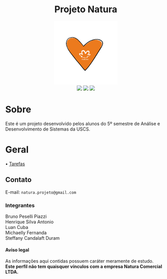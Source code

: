 <h1 align="center">Projeto Natura</h1>

<p align="center">
  <img width="200" height="200" src="https://raw.githubusercontent.com/projeto-natura/assets/main/gif.gif"> <br />
  <img src="https://img.shields.io/badge/Methodology-Agile-informational">
  <img src="https://img.shields.io/badge/-Continuous%20delivery-important">
  <img src="https://img.shields.io/badge/-Team--based-brightgreen">
</p>

# Sobre

Este é um projeto desenvolvido pelos alunos do 5º semestre de Análise e Desenvolvimento de Sistemas da USCS.

# Geral

• <a href="/Tarefas.md">Tarefas</a>

## Contato

E-mail: `natura.projeto@gmail.com`

### Integrantes

Bruno Peselli Piazzi <br />
Henrique Silva Antonio <br />
Luan Cuba <br />
Michaelly Fernanda <br />
Steffany Candalaft Duram <br />

#### Aviso legal

As informações aqui contidas possuem caráter meramente de estudo. <br />
<b>Este perfil não tem quaisquer vínculos com a empresa Natura Comercial LTDA.</b>
